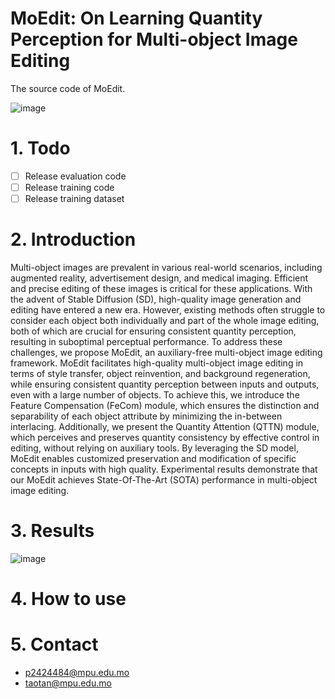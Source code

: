 # MoEdit: On Learning Quantity Perception for Multi-object Image Editing
The source code of MoEdit.

![image](https://github.com/user-attachments/assets/df89a9f6-f903-4255-8f51-6411a19d9698)

# 1. Todo
- [ ] Release evaluation code
- [ ] Release training code
- [ ] Release training dataset

# 2. Introduction
Multi-object images are prevalent in various real-world scenarios, including augmented reality, advertisement design, and medical imaging. Efficient and precise editing of these images is critical for these applications. With the advent of Stable Diffusion (SD), high-quality image generation and editing have entered a new era. However, existing methods often struggle to consider each object both individually and part of the whole image editing, both of which are crucial for ensuring consistent quantity perception, resulting in suboptimal perceptual performance.
To address these challenges, we propose MoEdit, an auxiliary-free multi-object image editing framework. MoEdit facilitates high-quality multi-object image editing in terms of style transfer, object reinvention, and background regeneration, while ensuring consistent quantity perception between inputs and outputs, even with a large number of objects. To achieve this, we introduce the Feature Compensation (FeCom) module, which ensures the distinction and separability of each object attribute by minimizing the in-between interlacing. Additionally, we present the Quantity Attention (QTTN) module, which perceives and preserves quantity consistency by effective control in editing, without relying on auxiliary tools.
By leveraging the SD model, MoEdit enables customized preservation and modification of specific concepts in inputs with high quality. Experimental results demonstrate that our MoEdit achieves State-Of-The-Art (SOTA) performance in multi-object image editing. 

# 3. Results

![image](https://github.com/user-attachments/assets/d432bc25-a098-4fab-b313-c4298be88c2f)

# 4. How to use

# 5. Contact
* [p2424484@mpu.edu.mo](p2424484@mpu.edu.mo)  
* [taotan@mpu.edu.mo](taotan@mpu.edu.mo)
